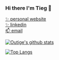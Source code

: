 ### Hi there I'm Tieg 👋
[✨ personal website](https://tieg-app1.herokuapp.com/)  
[✨ linkedin](https://www.linkedin.com/in/tieg-osullivan/)  
[📫 email](mailto:tiegosullivanpsnl@gmail.com)

[![Outige's github stats](https://github-readme-stats.vercel.app/api?username=outige)](https://github.com/anuraghazra/github-readme-stats)

[![Top Langs](https://github-readme-stats.vercel.app/api/top-langs/?username=outige)](https://github.com/anuraghazra/github-readme-stats)

<!-- <iframe width="600" height="600" src="https://ionicabizau.github.io/github-profile-languages/api.html?outige" frameborder="0"></iframe> -->

<!--
**Outige/outige** is a ✨ _special_ ✨ repository because its `README.md` (this file) appears on your GitHub profile.

Here are some ideas to get you started:

- 🔭 I’m currently working on ...
- 🌱 I’m currently learning ...
- 👯 I’m looking to collaborate on ...
- 🤔 I’m looking for help with ...
- 💬 Ask me about ...
- 📫 How to reach me: ...
- 😄 Pronouns: ...
- ⚡ Fun fact: ...
-->
